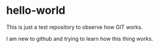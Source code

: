 # hello-world
This is just a test repository to observe how GIT works.

I am new to github and trying to learn how this thing works.
